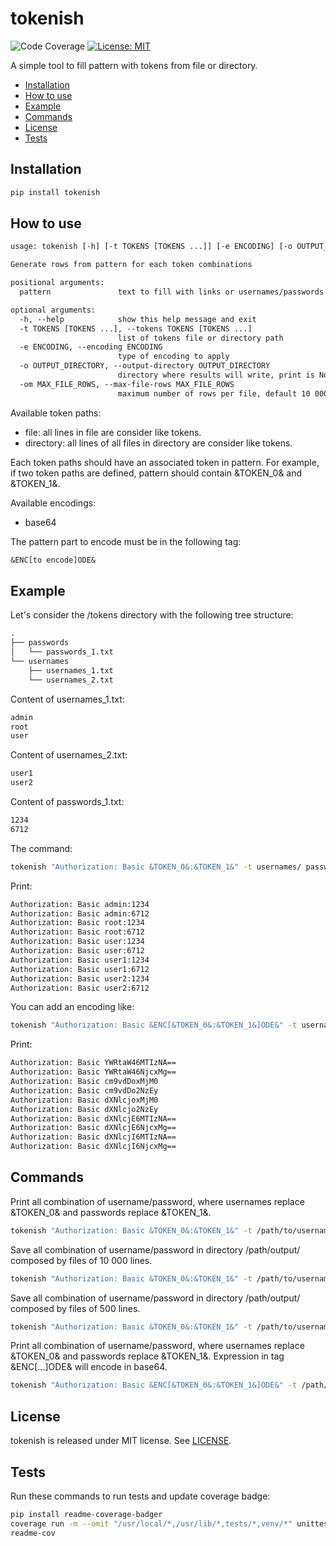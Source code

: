 # tokenish

![Code Coverage](https://img.shields.io/badge/Coverage-96%25-brightgreen.svg)
[![License: MIT](https://img.shields.io/badge/License-MIT-yellow.svg)](https://opensource.org/licenses/MIT)

A simple tool to fill pattern with tokens from file or directory.

- [Installation](#installation)
- [How to use](#how-to-use)
- [Example](#example)
- [Commands](#commands)
- [License](#license)
- [Tests](#tests)

## Installation

```sh
pip install tokenish
```

## How to use

```txt
usage: tokenish [-h] [-t TOKENS [TOKENS ...]] [-e ENCODING] [-o OUTPUT_DIRECTORY] [-om MAX_FILE_ROWS] pattern

Generate rows from pattern for each token combinations

positional arguments:
  pattern               text to fill with links or usernames/passwords

optional arguments:
  -h, --help            show this help message and exit
  -t TOKENS [TOKENS ...], --tokens TOKENS [TOKENS ...]
                        list of tokens file or directory path
  -e ENCODING, --encoding ENCODING
                        type of encoding to apply
  -o OUTPUT_DIRECTORY, --output-directory OUTPUT_DIRECTORY
                        directory where results will write, print is None
  -om MAX_FILE_ROWS, --max-file-rows MAX_FILE_ROWS
                        maximum number of rows per file, default 10 000
```

Available token paths:

- file: all lines in file are consider like tokens.
- directory: all lines of all files in directory are consider like tokens.

Each token paths should have an associated token in pattern.
For example, if two token paths are defined, pattern should contain &TOKEN_0& and &TOKEN_1&.

Available encodings:

- base64

The pattern part to encode must be in the following tag:

```txt
&ENC[to encode]ODE&
```

## Example

Let's consider the /tokens directory with the following tree structure:

```txt
.
├── passwords
│   └── passwords_1.txt
└── usernames
    ├── usernames_1.txt
    └── usernames_2.txt
```

Content of usernames_1.txt:

```txt
admin
root
user
```

Content of usernames_2.txt:

```txt
user1
user2
```

Content of passwords_1.txt:

```txt
1234
6712
```

The command:

```sh
tokenish "Authorization: Basic &TOKEN_0&:&TOKEN_1&" -t usernames/ passwords/passwords_1.txt
```

Print:

```txt
Authorization: Basic admin:1234
Authorization: Basic admin:6712
Authorization: Basic root:1234
Authorization: Basic root:6712
Authorization: Basic user:1234
Authorization: Basic user:6712
Authorization: Basic user1:1234
Authorization: Basic user1:6712
Authorization: Basic user2:1234
Authorization: Basic user2:6712
```

You can add an encoding like:

```sh
tokenish "Authorization: Basic &ENC[&TOKEN_0&:&TOKEN_1&]ODE&" -t usernames/ passwords/passwords_1.txt -e base64
```
Print:

```txt
Authorization: Basic YWRtaW46MTIzNA==
Authorization: Basic YWRtaW46NjcxMg==
Authorization: Basic cm9vdDoxMjM0
Authorization: Basic cm9vdDo2NzEy
Authorization: Basic dXNlcjoxMjM0
Authorization: Basic dXNlcjo2NzEy
Authorization: Basic dXNlcjE6MTIzNA==
Authorization: Basic dXNlcjE6NjcxMg==
Authorization: Basic dXNlcjI6MTIzNA==
Authorization: Basic dXNlcjI6NjcxMg==
```

## Commands

Print all combination of username/password, where usernames replace &TOKEN_0& and passwords replace &TOKEN_1&.

```sh
tokenish "Authorization: Basic &TOKEN_0&:&TOKEN_1&" -t /path/to/usernames/dir/ /path/to/passwords.txt
```

Save all combination of username/password in directory /path/output/ composed by files of 10 000 lines.

```sh
tokenish "Authorization: Basic &TOKEN_0&:&TOKEN_1&" -t /path/to/usernames/dir/ /path/to/passwords.txt -o /path/output/
```

Save all combination of username/password in directory /path/output/ composed by files of 500 lines.

```sh
tokenish "Authorization: Basic &TOKEN_0&:&TOKEN_1&" -t /path/to/usernames/dir/ /path/to/passwords.txt -o /path/output/ -om 500
```

Print all combination of username/password, where usernames replace &TOKEN_0& and passwords replace &TOKEN_1&.
Expression in tag &ENC[...]ODE& will encode in base64.

```sh
tokenish "Authorization: Basic &ENC[&TOKEN_0&:&TOKEN_1&]ODE&" -t /path/to/usernames/dir/ /path/to/passwords.txt -e base64
```

## License

tokenish is released under MIT license. See [LICENSE](https://github.com/VictorMeyer77/tokenish/blob/main/LICENSE).

## Tests

Run these commands to run tests and update coverage badge:

```sh
pip install readme-coverage-badger
coverage run -m --omit "/usr/local/*,/usr/lib/*,tests/*,venv/*" unittest discover tests/tokenish
readme-cov
```
